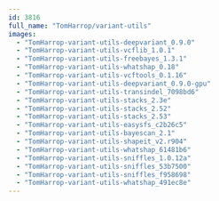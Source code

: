 ```yaml
---
id: 3816
full_name: "TomHarrop/variant-utils"
images: 
  - "TomHarrop-variant-utils-deepvariant_0.9.0"
  - "TomHarrop-variant-utils-vcflib_1.0.1"
  - "TomHarrop-variant-utils-freebayes_1.3.1"
  - "TomHarrop-variant-utils-whatshap_0.18"
  - "TomHarrop-variant-utils-vcftools_0.1.16"
  - "TomHarrop-variant-utils-deepvariant_0.9.0-gpu"
  - "TomHarrop-variant-utils-transindel_7098bd6"
  - "TomHarrop-variant-utils-stacks_2.3e"
  - "TomHarrop-variant-utils-stacks_2.52"
  - "TomHarrop-variant-utils-stacks_2.53"
  - "TomHarrop-variant-utils-easysfs_c2b26c5"
  - "TomHarrop-variant-utils-bayescan_2.1"
  - "TomHarrop-variant-utils-shapeit_v2.r904"
  - "TomHarrop-variant-utils-whatshap_61481b6"
  - "TomHarrop-variant-utils-sniffles_1.0.12a"
  - "TomHarrop-variant-utils-sniffles_53b7500"
  - "TomHarrop-variant-utils-sniffles_f958698"
  - "TomHarrop-variant-utils-whatshap_491ec8e"
---
```

